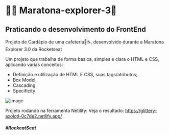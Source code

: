 # 👨‍💻 Maratona-explorer-3🚀

## Praticando o desenvolvimento do FrontEnd
Projeto de Cardápio de uma cafeteria📄☕, desenvolvido durante a Maratona Explorer 3.0 da Rocketseat

Um projeto que trabalha de forma basica, simples e clara o HTML e CSS, aplicando varias conceitos:
* Definição e utilização de HTML E CSS,  suas tags/atributos;
* Box Model
* Cascading
* Specificity 

![image](https://github.com/1BrenoOliveira/Maratona-explorer-3/assets/59750674/0a17813b-8a5b-463e-8cab-456007ba9a97)

Projeto rodando na ferramenta Netilify: 
Veja o resultado: https://glittery-axolotl-0c7de2.netlify.app/

##### #RockeatSeat
